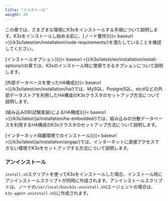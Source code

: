 ```yaml
---
title: "インストール"
weight: 20
---
```


この章では、さまざまな環境にK3sをインストールする手順について説明します。K3sをインストールし始める前に、[ノード要件]({{< baseurl >}}/k3s/latest/en/installation/node-requirements/)を満たしていることを確認してください。

[インストールオプション]({{< baseurl >}}/k3s/latest/en/installation/install-options/)の章では、K3sのインストール時に使用できるオプションについて説明します。

[外部データベースを使ったHA構成]({{< baseurl >}}/k3s/latest/en/installation/ha/)では、MySQL、PostgreSQL、etcdなどの外部データストアを利用したHA構成のK3sクラスタのセットアップ方法について説明します。

[組み込みDB(試験実装)によるHA構成]({{< baseurl >}}/k3s/latest/ja/installation/ha-embedded/)では、組み込みの分散データベースを利用するHA構成のK3sクラスタのセットアップ方法について説明します。

[インターネット隔離環境でのインストール]({{< baseurl >}}/k3s/latest/ja/installation/airgap/)では、インターネットに直接アクセスできない環境でK3sをセットアップする方法について説明します。

### アンインストール

`install.sh`スクリプトを使ってK3sをインストールした場合、インストール時にアンインストールスクリプトが同時に作成されます。アンインストールスクリプトは、ノードの`/usr/local/bin/k3s-uninstall.sh`(エージェントの場合は、`k3s-agent-uninstall.sh`)に作成されます。
